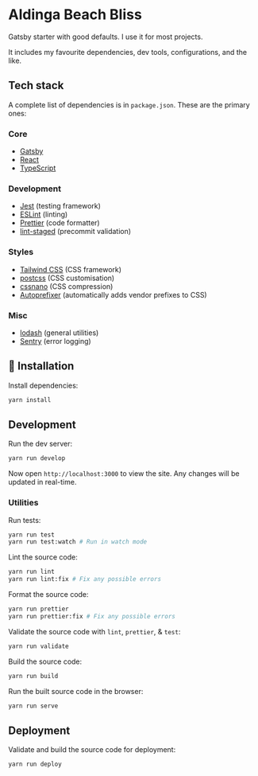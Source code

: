 # Aldinga Beach Bliss

Gatsby starter with good defaults. I use it for most projects.

It includes my favourite dependencies, dev tools, configurations, and the like.

## Tech stack

A complete list of dependencies is in `package.json`. These are the primary ones:

### Core

- [Gatsby](https://www.gatsbyjs.com)
- [React](https://reactjs.org)
- [TypeScript](https://www.typescriptlang.org)

### Development

- [Jest](https://jestjs.io) (testing framework)
- [ESLint](https://eslint.org) (linting)
- [Prettier](https://prettier.io) (code formatter)
- [lint-staged](https://github.com/okonet/lint-staged) (precommit validation)

### Styles

- [Tailwind CSS](https://tailwindcss.co) (CSS framework)
- [postcss](https://postcss.org) (CSS customisation)
- [cssnano](https://cssnano.co) (CSS compression)
- [Autoprefixer](https://autoprefixer.github.io) (automatically adds vendor prefixes to CSS)

### Misc

- [lodash](https://lodash.com) (general utilities)
- [Sentry](https://sentry.io) (error logging)

## 🚀 Installation

Install dependencies:

```sh
yarn install
```

## Development

Run the dev server:

```sh
yarn run develop
```

Now open `http://localhost:3000` to view the site. Any changes will be updated in real-time.

### Utilities

Run tests:

```sh
yarn run test
yarn run test:watch # Run in watch mode
```

Lint the source code:

```sh
yarn run lint
yarn run lint:fix # Fix any possible errors
```

Format the source code:

```sh
yarn run prettier
yarn run prettier:fix # Fix any possible errors
```

Validate the source code with `lint`, `prettier`, & `test`:

```sh
yarn run validate
```

Build the source code:

```sh
yarn run build
```

Run the built source code in the browser:

```sh
yarn run serve
```

## Deployment

Validate and build the source code for deployment:

```sh
yarn run deploy
```
